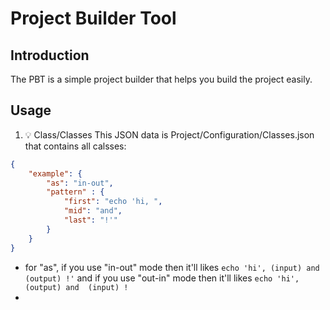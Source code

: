# Project Builder Tool

## Introduction
The PBT is a simple project builder that helps you build the project easily.


## Usage
1. 💡 Class/Classes
This JSON data is Project/Configuration/Classes.json that contains all calsses:
```json
{
    "example": { 
        "as": "in-out",
        "pattern" : {
            "first": "echo 'hi, ",
            "mid": "and",
            "last": "!'"
        }
    }
}
```
- for "as", if you use "in-out" mode then it'll likes `echo 'hi', (input) and (output) !'` and if you use "out-in" mode then  it'll likes `echo 'hi',  (output) and  (input) !`
- 

